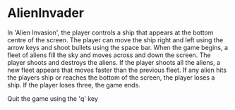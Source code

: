 # AlienInvader

In 'Alien Invasion', the player controls a ship that appears at the bottom centre of the screen. The player can move
the ship right and left using the arrow keys and shoot bullets using the space bar. When the game begins, a fleet of
aliens fill the sky and moves across and down the screen. The player shoots and destroys the aliens. If the player
shoots all the aliens, a new fleet appears that moves faster than the previous fleet. If any alien hits the players
ship or reaches the bottom of the screen, the player loses a ship. If the player loses three, the game ends.

Quit the game using the 'q' key
